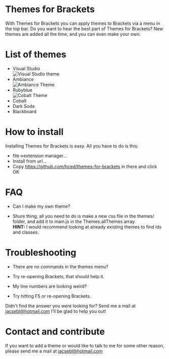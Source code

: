 Themes for Brackets
==================
With Themes for Brackets you can apply themes to Brackets via a menu in the top bar. Do you want to hear the best part of Themes for Brackets? New themes are added all the time, and you can even make your own.

List of themes
==================
* Visual Studio <br />![Visual Studio theme](https://raw.github.com/Jacse/themes-for-brackets/master/images/visual-studio.png)
* Ambiance <br />![Ambiance Theme](https://raw.github.com/Jacse/themes-for-brackets/master/images/ambiance.png)
* Rubyblue <br />![Cobalt Theme](https://raw.github.com/Jacse/themes-for-brackets/master/images/rubyblue.png)
* Cobalt
* Dark Soda
* Blackboard

How to install
==================
Installing Themes for Brackets is easy. All you have to do is this: 
* file->extension manager...
* Install from url...
* Copy https://github.com/hced/themes-for-brackets in there and click OK

FAQ
==================
* Can I make my own theme?
 - Shure thing, all you need to do is make a new css file in the themes/ folder, and add it to main.js in the Themes.allThemes array.<br/><b>HINT:</b> I would recommend looking at already existing themes to find ids and classes.

Troubleshooting
==================
* There are no commands in the themes menu?
 - Try re-opening Brackets, that should help it.
* My line numbers are looking weird?
 - Try hitting F5 or re-opening Brackets.

Didn't find the answer you were looking for? Send me a mail at jacsebl@hotmail.com I'll be glad to help you out!


Contact and contribute
==================
If you want to add a theme or would like to talk to me for some other reason, please send me a mail at jacsebl@hotmail.com